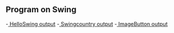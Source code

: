 ##  Program on Swing 

-[ HelloSwing output](https://github.com/Keerthana2M/java/blob/main/Lab4-SwingOperations/4a-HelloSwing/HelloSwing_output.png)
-[ Swingcountry output](https://github.com/Keerthana2M/java/blob/main/Lab4-SwingOperations/4b-swingcountryButton/countryButton_output.png)
-[ ImageButton output](https://github.com/Keerthana2M/java/blob/main/Lab4-SwingOperations/4c-ImageButton/ImageButton_output.png)
